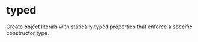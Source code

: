 # typed

Create object literals with statically typed properties that enforce a specific constructor type.